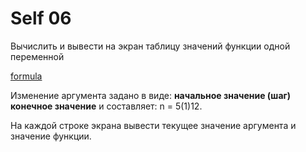 ﻿# Self 06

Вычислить и вывести на экран таблицу значений функции одной переменной

[formula](../images/image03.png)

Изменение аргумента задано в виде: **начальное значение (шаг) конечное значение** и составляет: n = 5(1)12.

На каждой строке экрана вывести текущее значение аргумента и значение функции.
